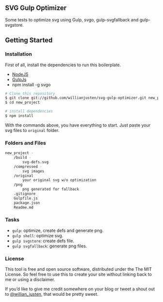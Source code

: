 ## SVG Gulp Optimizer 

Some tests to optimize svg using Gulp, svgo, gulp-svgfallback and gulp-svgstore.

## Getting Started

### Installation

First of all, install the dependencies to run this boilerplate.

- [NodeJS](http://nodejs.org/)
- [GulpJs](http://gulpjs.com/)
- npm install -g svgo

```sh
# Clone this repository
$ git clone git://github.com/willianjusten/svg-gulp-optimizer.git new_project
$ cd new_project

# install dependencies
$ npm install
```

With the commands above, you have everything to start. Just paste your svg files to `original` folder.

### Folders and Files

```sh
new_project -
    /build -
        svg-defs.svg
    /compressed -
        svg images
    /original
        your original svg w/o optimization
    /png
        png generated for fallback
    .gitignore
    Gulpfile.js
    package.json
    Readme.md
```

### Tasks

- `gulp`: optimize, create defs and generate png.
- `gulp shell`: optimize svg.
- `gulp svgstore`: create defs file.
- `gulp svgfallback`: generate png files.

### License

This tool is free and open source software, distributed under the The MIT License. So feel free to use this to create your site without linking back to me or using a disclaimer.

If you’d like to give me credit somewhere on your blog or tweet a shout out to [@willian_justen](https://twitter.com/willian_justen), that would be pretty sweet.
